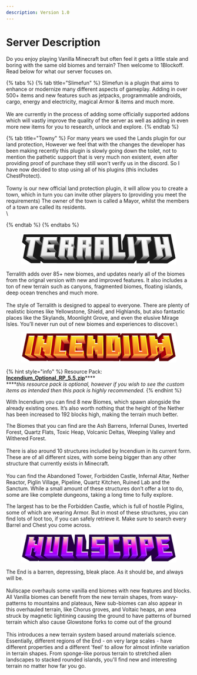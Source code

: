 ```yaml
---
description: Version 1.0
---
```


# Server Description

Do you enjoy playing Vanilla Minecraft but often feel it gets a little stale and boring with the same old biomes and terrain? Then welcome to 1Blockoff. Read below for what our server focuses on.

{% tabs %}
{% tab title="Slimefun" %}
Slimefun is a plugin that aims to enhance or modernize many different aspects of gameplay. Adding in over 500+ items and new features such as jetpacks, programmable androids, cargo, energy and electricity, magical Armor & items and much more. \
\
We are currently in the process of adding some officially supported addons which will vastly improve the quality of the server as well as adding in even more new items for you to research, unlock and explore.&#x20;
{% endtab %}

{% tab title="Towny" %}
For many years we used the Lands plugin for our land protection, However we feel that with the changes the developer has been making recently this plugin is slowly going down the toilet, not to mention the pathetic support that is very much non existent, even after providing proof of purchase they still won't verify us in the discord. So I have now decided to stop using all of his plugins (this includes ChestProtect). \
\
Towny is our new official land protection plugin, it will allow you to create a town, which in turn you can invite other players to (providing you meet the requirements) The owner of the town is called a Mayor, whilst the members of a town are called its residents.\
\

{% endtab %}
{% endtabs %}

<figure><img src=".gitbook/assets/terralithlogo (1).png" alt=""><figcaption></figcaption></figure>

Terralith adds over 85+ new biomes, and updates nearly all of the biomes from the orignal version with new and improved features. It also includes a ton of new terrain such as canyons, fragmented biomes, floating islands, deep ocean trenches and much more. \
\
The style of Terralith is designed to appeal to everyone. There are plenty of realistic biomes like Yellowstone, Shield, and Highlands, but also fantastic places like the Skylands, Moonlight Grove, and even the elusive Mirage Isles. You’ll never run out of new biomes and experiences to discover.\


<figure><img src=".gitbook/assets/icendiumlogo.png" alt=""><figcaption></figcaption></figure>

{% hint style="info" %}
Resource Pack: [**Incendium\_Optional\_RP\_5.5.zip**](https://github.com/Stardust-Labs-MC/downloads-library/raw/main/Incendium/Resource%20Pack/Incendium\_Optional\_RP\_5.5.zip)****\
****_this resource pack is optional, however if you wish to see the custom items as intended then this pack is highly recommended._
{% endhint %}

With Incendium you can find 8 new Biomes, which spawn alongside the already existing ones. It’s also worth nothing that the height of the Nether has been increased to 192 blocks high, making the terrain much better.

The Biomes that you can find are the Ash Barrens, Infernal Dunes, Inverted Forest, Quartz Flats, Toxic Heap, Volcanic Deltas, Weeping Valley and Withered Forest.\
\
There is also around 10 structures included by Incendium in its current form. These are of all different sizes, with some being bigger than any other structure that currently exists in Minecraft.\
\
You can find the Abandoned Tower, Forbidden Castle, Infernal Altar, Nether Reactor, Piglin Village, Pipeline, Quartz Kitchen, Ruined Lab and the Sanctum. While a small amount of these structures don’t offer a lot to do, some are like complete dungeons, taking a long time to fully explore.

The largest has to be the Forbidden Castle, which is full of hostile Piglins, some of which are wearing Armor. But in most of these structures, you can find lots of loot too, if you can safely retrieve it. Make sure to search every Barrel and Chest you come across.

<figure><img src=".gitbook/assets/nullscapelogo.png" alt=""><figcaption></figcaption></figure>

The End is a barren, depressing, bleak place. As it should be, and always will be.\
\
Nullscape overhauls some vanilla end biomes with new features and blocks. All Vanilla biomes can benefit from the new terrain shapes, from wavy-patterns to mountains and plateaus, New sub-biomes can also appear in this overhauled terrain, like Chorus groves, and Voltaic heaps, an area struck by magnetic lightining causing the ground to have patterns of burned terrain which also cause Glowstone forks to come out of the ground\
\
This introduces a new terrain system based around materials science. Essentially, different regions of the End - on very large scales - have different properties and a different 'feel' to allow for almost infinite variation in terrain shapes. From sponge-like porous terrain to stretched alien landscapes to stacked rounded islands, you'll find new and interesting terrain no matter how far you go.
